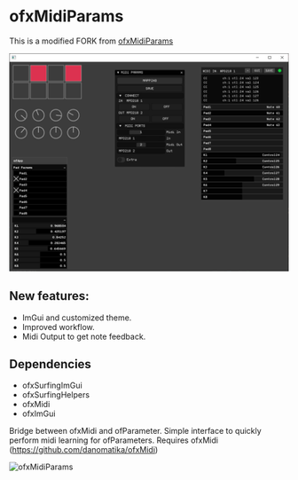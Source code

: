 # ofxMidiParams

This is a modified FORK from [ofxMidiParams](https://github.com/NickHardeman/ofxMidiParams)

![ofxMidiParams](docs/Capture.PNG)

## New features:
+ ImGui and customized theme.
+ Improved workflow.
+ Midi Output to get note feedback.

## Dependencies
* ofxSurfingImGui
* ofxSurfingHelpers
* ofxMidi
* ofxImGui

Bridge between ofxMidi and ofParameter. Simple interface to quickly perform midi learning for ofParameters. 
Requires ofxMidi (https://github.com/danomatika/ofxMidi)

![ofxMidiParams](readme.gif)
